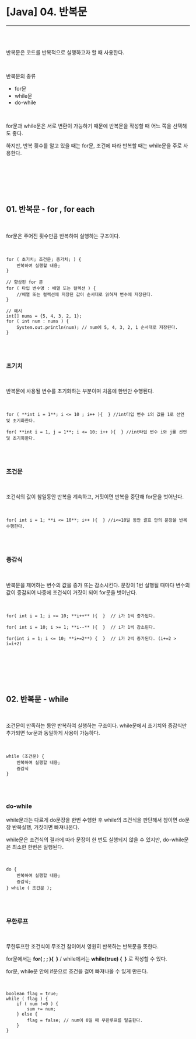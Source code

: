 # [Java] 04. 반복문
---

<br>
<br>

반복문은 코드를 반복적으로 실행하고자 할 때 사용한다.

<br>

반복문의 종류

- for문
- while문
- do-while

<br>

for문과 while문은 서로 변환이 가능하기 때문에 반복문을 작성할 때 어느 쪽을 선택해도 좋다. 

하지만, 반복 횟수를 알고 있을 때는 for문, 조건에 따라 반복할 때는 while문을 주로 사용한다.

<br>
<br>
<br>
<br>
<br>

## 01. 반복문 - for , for each

<br>

for문은 주어진 횟수만큼 반복하여 실행하는 구조이다.

<br>

```
for ( 초기치; 조건문; 증가치; ) {
	반복하여 실행할 내용;
}

// 향상된 for 문
for ( 타입 변수명 : 배열 또는 컬렉션 ) {
	//배열 또는 컬렉션에 저장된 값이 순서대로 읽혀져 변수에 저장된다.
}

// 예시
int[] nums = {5, 4, 3, 2, 1};
for ( int num : nums ) {
	System.out.println(num); // num에 5, 4, 3, 2, 1 순서대로 저장된다.
}
```

<br>
<br>

### 초기치

<br>

반복문에 사용될 변수를 초기화하는 부분이며 처음에 한번만 수행된다.

<br>

```
for ( **int i = 1**; i <= 10 ; i++ ){  } //int타입 변수 i의 값을 1로 선언 및 초기화한다.

for( **int i = 1, j = 1**; i <= 10; i++ ){  } //int타입 변수 i와 j를 선언 및 초기화한다.
```


<br>
<br>

### 조건문

<br>

조건식의 값이 참일동안 반복을 계속하고, 거짓이면 반복을 중단해 for문을 벗어난다.

<br>

```
for( int i = 1; **i <= 10**; i++ ){  } //i<=10일 동안 괄호 안의 문장을 반복 수행한다.
```


<br>
<br>

### 증감식

<br>

반복문을 제어하는 변수의 값을 증가 또는 감소시킨다. 문장이 1번 실행될 때마다 변수의 값이 증감되어 나중에 조건식이 거짓이 되어 for문을 벗어난다.

<br>

```
for( int i = 1; i <= 10; **i++** ){  }  // i가 1씩 증가된다.

for( int i = 10; i >= 1; **i--** ){  }  // i가 1씩 감소된다.

for(int i = 1; i <= 10; **i+=2**) {  }  // i가 2씩 증가된다. (i+=2 > i=i+2)
```

<br>
<br>
<br>
<br>
<br>

## 02. 반복문 - while

<br>

조건문이 만족하는 동안 반복하여 실행하는 구조이다.
while문에서 초기치와 증감식만 추가되면 for문과 동일하게 사용이 가능하다.

<br>

```
while (조건문) {
	반복하여 실행할 내용;
	증감식
}
```

<br>
<br>

### do-while

while문과는 다르게 do문장을 한번 수행한 후 
while의 조건식을 판단해서 참이면 do문장 반복실행, 거짓이면 빠져나온다.  

while문은 조건식의 결과에 따라 문장이 한 번도 실행되지 않을 수 있지만, 
do-while문은 최소한 한번은 실행된다.

<br>

```
do {
	반복하여 실행할 내용;
	증감식;
} while ( 조건문 );
```
<br>
<br>

### 무한루프

<br>

무한루프란 조건식이 무조건 참이어서 영원히 반복하는 반복문을 뜻한다.

for문에서는 **for( ; ; ){  }** / while에서는 **while(true) {  }** 로 작성할 수 있다.

for문, while문 안에 if문으로 조건을 걸어 빠져나올 수 있게 만든다.

<br>

```
boolean flag = true;
while ( flag ) {
	if ( num !=0 ) {
		sum += num;	
	} else {
		flag = false; // num이 0일 때 무한루프를 탈출한다.
	}
}
```
